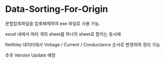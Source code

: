 # Data-Sorting-For-Origin

분할압축파일을 압축해제하여 exe 파일로 사용 가능.

excel 내에서 여러 개의 sheet를 하나의 sheet로 합치는 동시에

Keithley 데이터에서 Voltage / Current / Conductance 순서로 변경하여 정리 가능

추후 Version Update 예정
